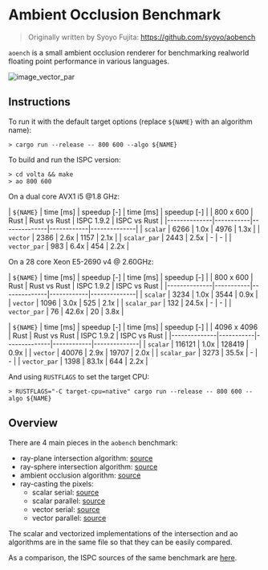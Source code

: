 # Ambient Occlusion Benchmark

> Originally written by Syoyo Fujita: https://github.com/syoyo/aobench

`aoench` is a small ambient occlusion renderer for benchmarking realworld
floating point performance in various languages.

![image_vector_par](https://user-images.githubusercontent.com/904614/41043073-653aa5be-69a3-11e8-8a9d-007def8516cc.png)

## Instructions


To run it with the default target options (replace `${NAME}` with an algorithm name):

```
> cargo run --release -- 800 600 --algo ${NAME}
```

To build and run the ISPC version:

```
> cd volta && make
> ao 800 600
```

On a dual core AVX1 i5 @1.8 GHz:

| `${NAME}`    | time [ms] | speedup  [-] | time  [ms] | speedup  [-] |
| 800 x 600    |      Rust | Rust vs Rust | ISPC 1.9.2 | ISPC vs Rust |
|--------------|-----------|--------------|------------|--------------|
| `scalar`     |      6266 |         1.0x |       4976 |         1.3x |
| `vector`     |      2386 |         2.6x |       1157 |         2.1x |
| `scalar_par` |      2443 |         2.5x |          - |            - |
| `vector_par` |       983 |         6.4x |        454 |         2.2x |

On a 28 core Xeon E5-2690 v4 @ 2.60GHz:

| `${NAME}`    | time [ms] |  speedup [-] | time  [ms] | speedup  [-] |
| 800 x 600    |      Rust | Rust vs Rust | ISPC 1.9.2 | ISPC vs Rust |
|--------------|-----------|--------------|------------|--------------|
| `scalar`     |      3234 |         1.0x |       3544 |         0.9x |
| `vector`     |      1096 |         3.0x |        525 |         2.1x |
| `scalar_par` |       132 |        24.5x |          - |            - |
| `vector_par` |        76 |        42.6x |         20 |         3.8x |

| `${NAME}`    | time [ms] |  speedup [-] | time  [ms] | speedup  [-] |
| 4096 x 4096  |      Rust | Rust vs Rust | ISPC 1.9.2 | ISPC vs Rust |
|--------------|-----------|--------------|------------|--------------|
| `scalar`     |    116121 |         1.0x |     128419 |         0.9x |
| `vector`     |     40076 |         2.9x |      19707 |         2.0x |
| `scalar_par` |      3273 |        35.5x |          - |            - |
| `vector_par` |      1398 |        83.1x |        644 |         2.2x |

And using `RUSTFLAGS` to set the target CPU:

```
> RUSTFLAGS="-C target-cpu=native" cargo run --release -- 800 600 --algo ${NAME}
```

## Overview

There are 4 main pieces in the `aobench` benchmark:

* ray-plane intersection algorithm: [source](https://github.com/gnzlbg/aobench/blob/master/src/intersection/ray_plane.rs)
* ray-sphere intersection algorithm: [source](https://github.com/gnzlbg/aobench/blob/master/src/intersection/ray_sphere.rs)
* ambient occlusion algorithm: [source](https://github.com/gnzlbg/aobench/blob/master/src/ambient_occlusion.rs)
* ray-casting the pixels:
  * scalar serial: [source](https://github.com/gnzlbg/aobench/blob/master/src/scalar.rs)
  * scalar parallel: [source](https://github.com/gnzlbg/aobench/blob/master/src/scalar_parallel.rs)
  * vector serial: [source](https://github.com/gnzlbg/aobench/blob/master/src/vector.rs)
  * vector parallel: [source](https://github.com/gnzlbg/aobench/blob/master/src/vector_parallel.rs)

The scalar and vectorized implementations of the intersection and ao algorithms
are in the same file so that they can be easily compared.

As a comparison, the ISPC sources of the same benchmark are [here](https://github.com/ispc/ispc/tree/master/examples/aobench).
